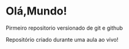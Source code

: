 # Olá,Mundo!
 Pirmeiro repositorio versionado de git e github

Repositório criado durante uma aula ao vivo!
